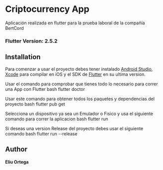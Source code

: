 # Criptocurrency App

Aplicación realizada en flutter para la prueba laboral de la compañía BertCord

### Flutter Version: 2.5.2

## Installation

Para comenzar a usar el proyecto debes tener instalado [Android Studio](https://developer.android.com/studio?gclsrc=aw.ds&gclid=Cj0KCQiAosmPBhCPARIsAHOen-MAhn-QkSuFyNqOIISdp9n8JWJnJjta_yK7bMGdYZQ3ULgBUXg6sn0aAiGxEALw_wcB), [Xcode](https://developer.apple.com/xcode/) para compilar en iOS y el SDK de [Flutter](https://flutter.dev/?gclsrc=aw.ds&gclid=Cj0KCQiAosmPBhCPARIsAHOen-NG-9w__shRKVZMtuIiPdPXVSs8hHnQoqU74KIy0sbaF-AUR5ueSOkaAjjIEALw_wcB) en su ultima version.

Usar el comando para comprobar que tienes todo lo necesario para correr una App con Flutter 
bash
flutter doctor

Usar este comando para obtener todos los paquetes y dependencias del proyecto
bash
flutter pub get

Selecciona un dispositivo ya sea un Emulador o Fisico y usa el siguiente comando para correr la aplicacion
bash
flutter run

Si deseas una version Release del proyecto debes usar el siguiente comando
bash
flutter run --release


## Author

#### Eliu Ortega